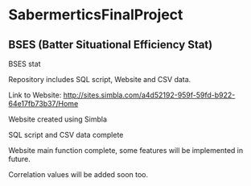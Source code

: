 # SabermerticsFinalProject

## BSES (Batter Situational Efficiency Stat)

BSES stat

Repository includes SQL script, Website and CSV data.

Link to Website: http://sites.simbla.com/a4d52192-959f-59fd-b922-64e17fb73b37/Home

Website created using Simbla

SQL script and CSV data complete

Website main function complete, some features will be implemented in future.

Correlation values will be added soon too.
